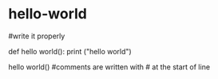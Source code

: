 # hello-world
#write it properly

def hello world():
  print ("hello world")

hello world()
#comments are written with # at the start of line

